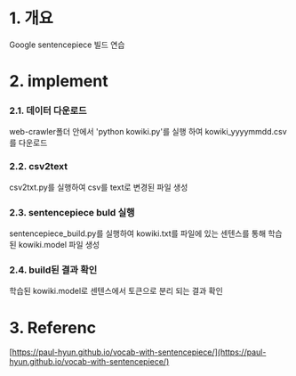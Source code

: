 # 1. 개요
Google sentencepiece 빌드 연습

# 2. implement
### 2.1. 데이터 다운로드
web-crawler폴더 안에서 'python kowiki.py'를 실행 하여 kowiki_yyyymmdd.csv를 다운로드
### 2.2. csv2text
csv2txt.py를 실행하여 csv를 text로 변경된 파일 생성
### 2.3. sentencepiece buld 실행
sentencepiece_build.py를 실행하여 kowiki.txt를 파일에 있는 센텐스를 통해 학습된 kowiki.model 파일 생성
### 2.4. build된 결과 확인
학습된 kowiki.model로 센텐스에서 토큰으로 분리 되는 결과 확인

# 3. Referenc
[https://paul-hyun.github.io/vocab-with-sentencepiece/](https://paul-hyun.github.io/vocab-with-sentencepiece/)
